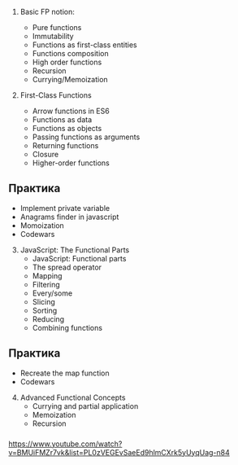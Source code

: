 1. Basic FP notion:		
    - Pure functions	
	- Immutability	
	- Functions as first-class entities	
	- Functions composition	
	- High order functions	
	- Recursion	
	- Currying/Memoization

2. First-Class Functions
    - Arrow functions in ES6
    - Functions as data
    - Functions as objects
    - Passing functions as arguments
    - Returning functions
    - Closure
    - Higher-order functions

## Практика
- Implement private variable
- Anagrams finder in javascript
- Momoization
- Codewars

3. JavaScript: The Functional Parts
    - JavaScript: Functional parts
    - The spread operator
    - Mapping
    - Filtering
    - Every/some
    - Slicing
    - Sorting
    - Reducing
    - Combining functions

## Практика
- Recreate the map function
- Codewars

4. Advanced Functional Concepts
    - Currying and partial application
    - Memoization
    - Recursion

### 
https://www.youtube.com/watch?v=BMUiFMZr7vk&list=PL0zVEGEvSaeEd9hlmCXrk5yUyqUag-n84